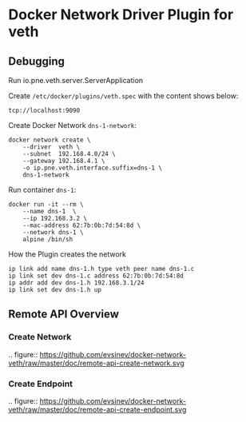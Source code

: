 #  Docker Network Driver Plugin for veth

## Debugging

Run io.pne.veth.server.ServerApplication
 
Create `/etc/docker/plugins/veth.spec` with the content shows below:

```
tcp://localhost:9090
```

Create Docker Network `dns-1-network`:

```
docker network create \
    --driver  veth \
    --subnet  192.168.4.0/24 \
    --gateway 192.168.4.1 \
    -o ip.pne.veth.interface.suffix=dns-1 \
    dns-1-network
```

Run container `dns-1`:

```
docker run -it --rm \
    --name dns-1  \
    --ip 192.168.3.2 \
    --mac-address 62:7b:0b:7d:54:8d \
    --network dns-1 \
    alpine /bin/sh
```


How the Plugin creates the network

```
ip link add name dns-1.h type veth peer name dns-1.c
ip link set dev dns-1.c address 62:7b:0b:7d:54:8d
ip addr add dev dns-1.h 192.168.3.1/24
ip link set dev dns-1.h up
```

## Remote API Overview


### Create Network

.. figure:: https://github.com/evsinev/docker-network-veth/raw/master/doc/remote-api-create-network.svg

### Create Endpoint

.. figure:: https://github.com/evsinev/docker-network-veth/raw/master/doc/remote-api-create-endpoint.svg


